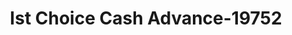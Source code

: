 ---
f_zip-code: 43040
f_state-code: OH
title: Ist Choice Cash Advance-19752
f_phone: 937-642-4484
f_city-only: Marysville
f_address: 1028 Columbus Ave Marysville
f_location-unique-id: '19752'
slug: ist-choice-cash-advance-19752
updated-on: '2024-05-30T13:46:58.046Z'
created-on: '2024-05-30T13:36:59.803Z'
published-on: '2024-05-30T13:54:32.469Z'
f_city-state: cms/city/marysville-oh.md
f_company: cms/company/ist-choice-cash-advance.md
f_state: cms/state/ohio.md
layout: '[payday-loan].html'
tags: payday-loan
---